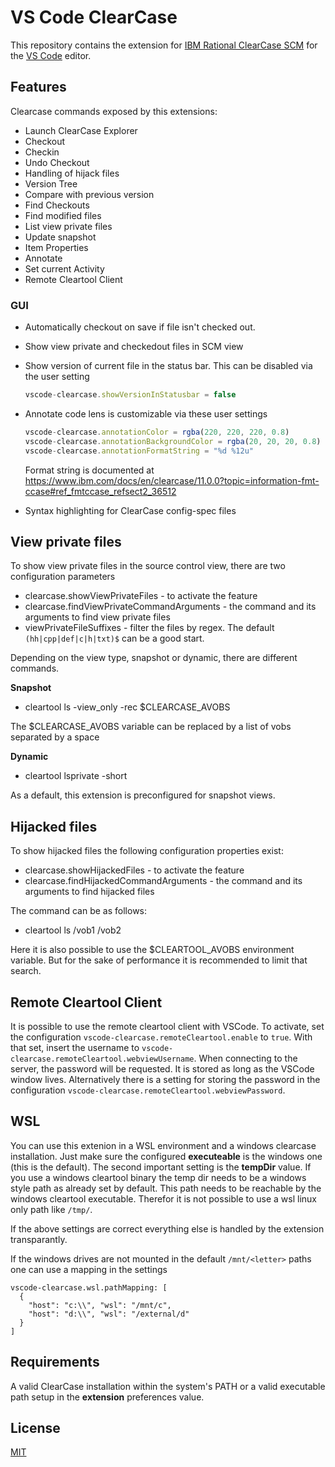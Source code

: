 # VS Code ClearCase

This repository contains the extension for [IBM Rational ClearCase SCM](http://www-03.ibm.com/software/products/en/clearcase) for the [VS Code](https://code.visualstudio.com) editor.

## Features

Clearcase commands exposed by this extensions:

  * Launch ClearCase Explorer
  * Checkout
  * Checkin
  * Undo Checkout
  * Handling of hijack files
  * Version Tree
  * Compare with previous version
  * Find Checkouts
  * Find modified files
  * List view private files
  * Update snapshot
  * Item Properties
  * Annotate
  * Set current Activity
  * Remote Cleartool Client

### GUI

   * Automatically checkout on save if file isn't checked out.
   * Show view private and checkedout files in SCM view
   * Show version of current file in the status bar. This can be disabled via the user setting

     ```TypeScript
     vscode-clearcase.showVersionInStatusbar = false
     ```

   * Annotate code lens is customizable via these user settings

     ```TypeScript
     vscode-clearcase.annotationColor = rgba(220, 220, 220, 0.8)
     vscode-clearcase.annotationBackgroundColor = rgba(20, 20, 20, 0.8)
     vscode-clearcase.annotationFormatString = "%d %12u"
     ```

     Format string is documented at https://www.ibm.com/docs/en/clearcase/11.0.0?topic=information-fmt-ccase#ref_fmtccase_refsect2_36512

   * Syntax highlighting for ClearCase config-spec files

## View private files

To show view private files in the source control view, there are two configuration parameters
  * clearcase.showViewPrivateFiles - to activate the feature
  * clearcase.findViewPrivateCommandArguments - the command and its arguments to find view private files
  * viewPrivateFileSuffixes - filter the files by regex. The default `(hh|cpp|def|c|h|txt)$` can be a good start.

Depending on the view type, snapshot or dynamic, there are different commands.

  **Snapshot** 
  * cleartool ls -view_only -rec $CLEARCASE_AVOBS
  
  The $CLEARCASE_AVOBS variable can be replaced by a list of vobs separated by a space

  **Dynamic**
  * cleartool lsprivate -short

  As a default, this extension is preconfigured for snapshot views.

## Hijacked files

To show hijacked files the following configuration properties exist:
  * clearcase.showHijackedFiles - to activate the feature
  * clearcase.findHijackedCommandArguments - the command and its arguments to find hijacked files

The command can be as follows:
  * cleartool ls /vob1 /vob2

Here it is also possible to use the $CLEARTOOL_AVOBS environment variable. But for the sake of performance it is recommended to limit that search.



## Remote Cleartool Client

It is possible to use the remote cleartool client with VSCode. To activate, set the configuration `vscode-clearcase.remoteCleartool.enable` to `true`. With that set, insert the username to `vscode-clearcase.remoteCleartool.webviewUsername`. When connecting to the server, the password will be requested. It is stored as long as the VSCode window lives. Alternatively there is a setting for storing the password in the configuration `vscode-clearcase.remoteCleartool.webviewPassword`.

## WSL

You can use this extenion in a WSL environment and a windows clearcase installation. Just make sure the configured **executeable** is the windows one (this is the default). The second important setting is the **tempDir** value. If you use a windows cleartool binary the temp dir needs to be a windows style path as already set by default. This path needs to be reachable by the windows cleartool executable. Therefor it is not possible to use a wsl linux only path like `/tmp/`.

If the above settings are correct everything else is handled by the extension transparantly.

If the windows drives are not mounted in the default `/mnt/<letter>` paths one can use a mapping in the settings

```
vscode-clearcase.wsl.pathMapping: [
  {
    "host": "c:\\", "wsl": "/mnt/c",
    "host": "d:\\", "wsl": "/external/d"
  }
]
```

## Requirements

A valid ClearCase installation within the system's PATH or a valid executable path setup in the **extension** preferences value.

## License
[MIT](LICENSE)
